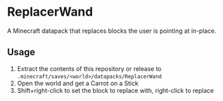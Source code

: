 # ReplacerWand
A Minecraft datapack that replaces blocks the user is pointing at in-place.

## Usage
1. Extract the contents of this repository or release to `.minecraft/saves/<world>/datapacks/ReplacerWand`
2. Open the world and get a Carrot on a Stick
3. Shift+right-click to set the block to replace with, right-click to replace